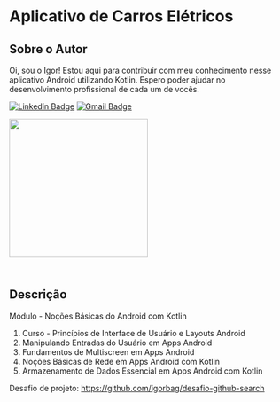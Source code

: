 # Aplicativo de Carros Elétricos 

## Sobre o Autor
Oi, sou o Igor! Estou aqui para contribuir com meu conhecimento nesse aplicativo Android utilizando Kotlin. Espero poder ajudar no desenvolvimento profissional de cada um de vocês. 


[![Linkedin Badge](https://img.shields.io/badge/-Igor_Bagliotti-blue?style=flat-square&logo=Linkedin&logoColor=white&link=https://br.linkedin.com/in/igor-rotondo-bagliotti-b1612b69)](https://br.linkedin.com/in/igor-rotondo-bagliotti-b1612b69)  [![Gmail Badge](https://img.shields.io/badge/-igor.bagliotti@gmail.com-c14438?style=flat-square&logo=Gmail&logoColor=white&link=mailto:igor.bagliotti@gmail.com)](mailto:igor.bagliotti@gmail.com)

<img src="https://user-images.githubusercontent.com/5827265/188477525-a7211bc6-7384-4f5f-8d49-12a8322892d1.png" width="250">


## <br />Descrição
Módulo - Noções Básicas do Android com Kotlin 
1. Curso - Princípios de Interface de Usuário e Layouts Android
2. Manipulando Entradas do Usuário em Apps Android
3. Fundamentos de Multiscreen em Apps Android
4. Noções Básicas de Rede em Apps Android com Kotlin
5. Armazenamento de Dados Essencial em Apps Android com Kotlin



Desafio de projeto: https://github.com/igorbag/desafio-github-search
